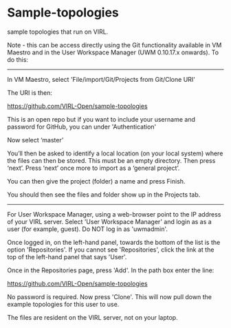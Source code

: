 Sample-topologies
=================

sample topologies that run on VIRL.

Note - this can be access directly using the Git functionality available in VM Maestro and in the User Workspace Manager (UWM 0.10.17.x onwards). To do this:

-------

In VM Maestro, select 'File/import/Git/Projects from Git/Clone URI'

The URI is then:

https://github.com/VIRL-Open/sample-topologies

This is an open repo but if you want to include your username and password for GitHub, you can under 'Authentication'

Now select ‘master’

You’ll then be asked to identify a local location (on your local system) where the files can then be stored. This must be an empty directory. Then press ‘next’. Press ‘next’ once more to import as a ‘general project’.

You can then give the project (folder) a name and press Finish.

You should then see the files and folder show up in the Projects tab.

-------

For User Workspace Manager, using a web-browser point to the IP address of your VIRL server. Select 'User Workspace Manager' and login as as a user (for example, guest). Do NOT log in as 'uwmadmin'.

Once logged in, on the left-hand panel, towards the bottom of the list is the option 'Repositories'. If you cannot see 'Repositories', click the link at the top of the left-hand panel that says 'User'.

Once in the Repositories page, press 'Add'. In the path box enter the line:

https://github.com/VIRL-Open/sample-topologies

No password is required. Now press 'Clone'. This will now pull down the example topologies for this user to use.

The files are resident on the VIRL server, not on your laptop.

